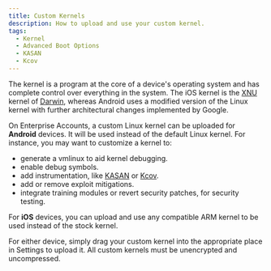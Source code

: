 ```yaml
---
title: Custom Kernels
description: How to upload and use your custom kernel.
tags:
  - Kernel
  - Advanced Boot Options
  - KASAN
  - Kcov
---
```


The kernel is a program at the core of a device's operating system and has complete control over everything in the system. The iOS kernel is the [XNU](https://en.wikipedia.org/wiki/XNU) kernel of [Darwin](<https://en.wikipedia.org/wiki/Darwin_(operating_system)>), whereas Android uses a modified version of the Linux kernel with further architectural changes implemented by Google.

On Enterprise Accounts, a custom Linux kernel can be uploaded for **Android** devices. It will be used instead of the default Linux kernel. For instance, you may want to customize a kernel to:

- generate a vmlinux to aid kernel debugging.
- enable debug symbols.
- add instrumentation, like [KASAN](https://www.kernel.org/doc/html/v4.14/dev-tools/kasan.html) or
  [Kcov](https://simonkagstrom.github.io/kcov/index.html).
- add or remove exploit mitigations.
- integrate training modules or revert security patches, for security testing.

For **iOS** devices, you can upload and use any compatible ARM kernel to be used instead of the stock kernel.

For either device, simply drag your custom kernel into the appropriate place in Settings to upload it. All custom kernels must be unencrypted and uncompressed.
